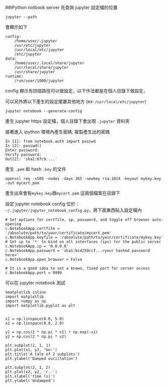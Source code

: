##iPython notbook server
先查詢 jupyter 設定檔的位置

`jupyter --path`

會顯示如下

```
config:
    /home/user/.jupyter
    /usr/etc/jupyter
    /usr/local/etc/jupyter
    /etc/jupyter
data:
    /home/user/.local/share/jupyter
    /usr/local/share/jupyter
    /usr/share/jupyter
runtime:
    /run/user/1000/jupyter
```

config 顯示有四個路徑可以做設定，以下作法都是在個人目錄下做設定，

可以另外將以下產生的設定擺置其他地方 (ex: `/usr/local/etc/jupyter`)


`jupyter notebook --generate-config`

產生 jupyter https 設定檔，個人目錄下會出現 `.jupyter` 資料夾

接著進入 ipython 環境內產生密碼, 複製產生出的密碼

```
In [1]: from notebook.auth import passwd
In [2]: passwd()
Enter password:
Verify password:
Out[2]: 'sha1:67c9....'
```

產生 `.pem`  和 hash `.key` 的文件
```
openssl req -x509 -nodes -days 365 -newkey rsa:1024 -keyout mykey.key -out mycert.pem
```
產生出來會有`mykey.key`跟`mycert.pem` 這兩個檔案在目錄下

設定 jupyter notebook config 位於：`~/.jupyter/jupyter_notebook_config.py`，將下面東西貼入設定檔內
```
# Set options for certfile, ip, password, and toggle off browser auto-opening
c.NotebookApp.certfile = '/absolute/path/to/your/certificate/mycert.pem'
c.NotebookApp.keyfile = '/absolute/path/to/your/certificate/mykey.key'
# Set ip to '*' to bind on all interfaces (ips) for the public server
c.NotebookApp.ip = '0.0.0.0'
c.NotebookApp.password = 'sha1:bcd259ccf...<your hashed password here>'
c.NotebookApp.open_browser = False

# It is a good idea to set a known, fixed port for server access
c.NotebookApp.port = 9999
```

可以在 jupyter notebook 測試
```
%matplotlib inline 
import matplotlib
import numpy as np
import matplotlib.pyplot as plt


x1 = np.linspace(0.0, 5.0)
x2 = np.linspace(0.0, 2.0)

y1 = np.cos(2 * np.pi * x1) * np.exp(-x1)
y2 = np.cos(2 * np.pi * x2)

plt.subplot(2, 1, 1)
plt.plot(x1, y1, 'ko-')
plt.title('A tale of 2 subplots')
plt.ylabel('Damped oscillation')

plt.subplot(2, 1, 2)
plt.plot(x2, y2, 'r.-')
plt.xlabel('time (s)')
plt.ylabel('Undamped')
```
